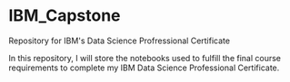 # IBM_Capstone
Repository for IBM's Data Science Profressional Certificate

In this repository, I will store the notebooks used to fulfill the final course requirements to complete my IBM Data Science Professional Certificate.
